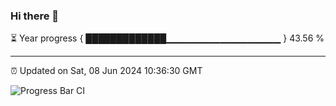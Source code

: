### Hi there 👋

⏳ Year progress { █████████████▁▁▁▁▁▁▁▁▁▁▁▁▁▁▁▁▁ } 43.56 %

---

⏰ Updated on Sat, 08 Jun 2024 10:36:30 GMT

![Progress Bar CI](https://github.com/IshwaranRudhara/GIT-ACTION/workflows/Progress%20Bar%20CI/badge.svg)
